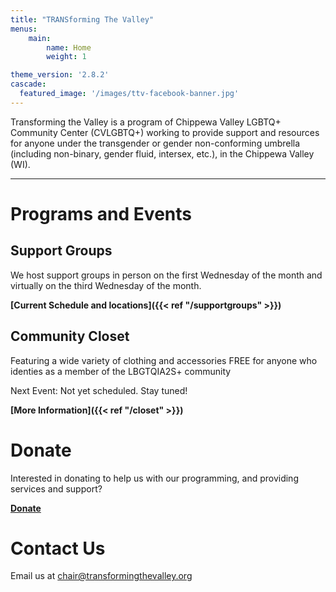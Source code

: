 ```yaml
---
title: "TRANSforming The Valley"
menus:
    main:
        name: Home
        weight: 1

theme_version: '2.8.2'
cascade:
  featured_image: '/images/ttv-facebook-banner.jpg'
---
```


Transforming the Valley is a program of Chippewa Valley LGBTQ+ Community Center (CVLGBTQ+) working to provide support and resources for anyone under the transgender or gender non-conforming umbrella (including non-binary, gender fluid, intersex, etc.), in the Chippewa Valley (WI).

***

# Programs and Events

## Support Groups
We host support groups in person on the first Wednesday of the month and virtually on the third Wednesday of the month.

**[Current Schedule and locations]({{< ref "/supportgroups" >}})**

## Community Closet
Featuring a wide variety of clothing and accessories FREE for anyone who identies as a member of the LBGTQIA2S+ community

Next Event: Not yet scheduled. Stay tuned!

**[More Information]({{< ref "/closet" >}})**

# Donate
Interested in donating to help us with our programming, and providing services and support?

**[Donate](https://checkout.square.site/merchant/35WWYBEKZMMWZ/checkout/DAH2KNE4IYD3NA3PS747J5GS)**

# Contact Us
Email us at [chair@transformingthevalley.org](mailto:chair@transformingthevalley.org)